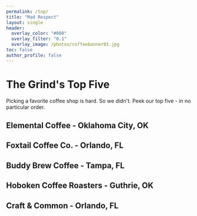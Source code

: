 ```yaml
---
permalink: /top/
title: "Mad Respect"
layout: single
header:
  overlay_color: "#000"
  overlay_filter: "0.1"
  overlay_image: /photos/coffeebanner01.jpg
toc: false
author_profile: false
---
```


# The Grind's Top Five
Picking a favorite coffee shop is hard.  So we didn't.  Peek our top five - in no particular order.

## Elemental Coffee - Oklahoma City, OK

## Foxtail Coffee Co. - Orlando, FL

## Buddy Brew Coffee - Tampa, FL

## Hoboken Coffee Roasters - Guthrie, OK

## Craft & Common - Orlando, FL



